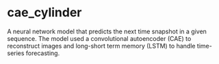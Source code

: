 # cae_cylinder
A neural network model that predicts the next time snapshot in a given sequence. The model used a convolutional autoencoder (CAE) to reconstruct images and long-short term memory (LSTM) to handle time-series forecasting.
